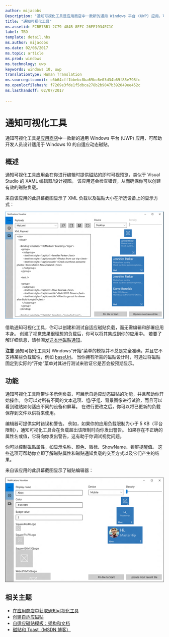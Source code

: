 ```yaml
---
author: mijacobs
Description: "通知可视化工具是应用商店中一款新的通用 Windows 平台 (UWP) 应用，可帮助开发人员设计适用于 Windows 10 的自适应动态磁贴。"
title: "通知可视化工具"
ms.assetid: FCBB7BB1-2C79-484B-8FFC-26FE1934EC1C
label: TBD
template: detail.hbs
ms.author: mijacobs
ms.date: 02/08/2017
ms.topic: article
ms.prod: windows
ms.technology: uwp
keywords: windows 10, uwp
translationtype: Human Translation
ms.sourcegitcommit: c6b64cff1bbebc8ba69bc6e03d34b69f85e798fc
ms.openlocfilehash: f7269e3fde1f5dbca278b2b9047b392049ee452c
ms.lasthandoff: 02/07/2017

---
```

# <a name="notifications-visualizer"></a>通知可视化工具

<link rel="stylesheet" href="https://az835927.vo.msecnd.net/sites/uwp/Resources/css/custom.css"> 


通知可视化工具是[应用商店](https://www.microsoft.com/store/apps/notifications-visualizer/9nblggh5xsl1)中一款新的通用 Windows 平台 (UWP) 应用，可帮助开发人员设计适用于 Windows 10 的自适应动态磁贴。

## <a name="overview"></a>概述


通知可视化工具应用会在你进行编辑时提供磁贴的即时可视预览，类似于 Visual Studio 的 XAML 编辑器/设计视图。 该应用还会检查错误，从而确保你可以创建有效的磁贴负载。

来自该应用的此屏幕截图显示了 XML 负载以及磁贴大小在所选设备上的显示方式：

![通知可视化工具应用编辑器（带有代码和磁贴）的屏幕截图](images/notif-visualizer-001.png)

 

借助通知可视化工具，你可以创建和测试自适应磁贴负载，而无需编辑和部署应用本身。 创建了视觉效果很理想的负载后，你可以将其集成到你的应用中。 若要了解详细信息，请参阅[发送本地磁贴通知](tiles-and-notifications-sending-a-local-tile-notification.md)。

**注意** 通知可视化工具对 Windows“开始”菜单的模拟并不总是完全准确，并且它不支持某些负载属性，例如 [baseUri](https://msdn.microsoft.com/library/windows/apps/br208712)。 当你拥有所需的磁贴设计时，可通过将磁贴固定到实际的“开始”菜单对其进行测试来验证它是否会按预期显示。

 

## <a name="features"></a>功能


通知可视化工具附带许多示例负载，可展示自适应动态磁贴的功能，并且帮助你开始操作。 你可以对所有不同的文本选项、组/子组、背景图像进行试验，而且可以看到磁贴如何适应不同的设备和屏幕。 在进行更改之后，你可以将已更新的负载保存到文件以供将来使用。

编辑器可提供实时错误和警告。 例如，如果你的应用负载限制为小于 5 KB（平台限制），通知可视化工具会在负载超出该限制时向你发出警告。 如果存在不正确的属性名或值，它将向你发出警告，这有助于你调试视觉问题。

你可以控制磁贴属性，如显示名称、颜色、徽标、ShowName、锁屏提醒值。 这些选项可帮助你立即了解磁贴属性和磁贴通知负载的交互方式以及它们产生的结果。

来自该应用的此屏幕截图显示了磁贴编辑器：

![通知可视化工具编辑器（带有磁贴）的屏幕截图](images/notif-visualizer-004.png)

 

## <a name="related-topics"></a>相关主题


* [在应用商店中获取通知可视化工具](https://www.microsoft.com/store/apps/notifications-visualizer/9nblggh5xsl1)
* [创建自适应磁贴](tiles-and-notifications-create-adaptive-tiles.md)
* [自适应磁贴模板：架构和文档](tiles-and-notifications-adaptive-tiles-schema.md)
* [磁贴和 Toast（MSDN 博客）](http://blogs.msdn.com/b/tiles_and_toasts/)
